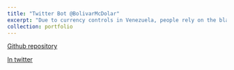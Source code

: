 ```yaml
---
title: "Twitter Bot @BolivarMcDolar"
excerpt: "Due to currency controls in Venezuela, people rely on the black market for currency exchange.  This Twitter Bot posts regularly the conversion rate between the Venezuelan currency and the US Dollar based on the latest Bitcoin transactions in  [https://localbitcoins.com](https://localbitcoins.com).  <br/><img src='/images/bolivar.png' width="300" height="300">"
collection: portfolio
---
```


  [Github repository](https://github.com/celis/dolar_bitcoin )

  [In twitter]( https://twitter.com/BolivarMcDolar) 
